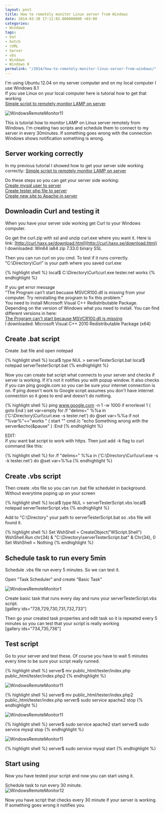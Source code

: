 ```yaml
---
layout: post
title: How to remotely monitor Linux server from Windows
date: 2014-03-30 17:11:03.000000000 +03:00
categories:
- Windows
tags:
- bat
- batch
- cURL
- Server
- vbs
- Windows
- Windows 8
permalink: "/2014/how-to-remotely-monitor-linux-server-from-windows/"
---
```

I'm using Ubuntu 12.04 on my server computer and on my local computer I use Windows 8.1  
If you use Linux on your local computer here is tutorial how to get that working  
[Simple script to remotely monitor LAMP on server](http://soivi.net/2014/simple-script-to-remotely-monitor-lamp-on-server/)

![WindowsRemoteMonitor11](/assets/2014/03/WindowsRemoteMonitor11.png)

This is tutorial how to monitor LAMP on Linux server remotely from Windows. I'm creating two scripts and schedule them to connect to my server in every 30minutes. If something goes wrong with the connection Windows shows notification something is wrong.

## Server working correctly

In my previous tutorial I showed how to get your server side working correctly: [Simple script to remotely monitor LAMP on server](http://soivi.net/2014/simple-script-to-remotely-monitor-lamp-on-server/#mysqlonserver)

Do these steps so you can get your server side working:  
[Create mysql user to server](http://soivi.net/2014/simple-script-to-remotely-monitor-lamp-on-server/#mysqlonserver)  
[Create tester php file to server](http://soivi.net/2014/simple-script-to-remotely-monitor-lamp-on-server/#phponserver)  
[Create new site to Apache in server](http://soivi.net/2014/simple-script-to-remotely-monitor-lamp-on-server/#apacheonserver)

## Downloadin Curl and testing it

When you have your server side working get Curl to your Windows computer.

Go get the curl.zip with ssl and unzip curl.exe where you want it. Here is link: [http://curl.haxx.se/download.html](http://curl.haxx.se/download.html)  
I downloaded: Win64 ia64 zip 7.33.0 binary SSL

Then you can run curl on you cmd. To test if it runs correctly.  
"C:\Directory\Curl\" is your path where you saved curl.exe

{% highlight shell %}
local$ C:\Directory\Curl\curl.exe tester.net
works
{% endhighlight %}

If you get error message  
"The Program can't start becuase MSVCR100.dll is missing from your computer. Try reinstalling the program to fix this problem."  
You need to install Microsoft Visual C++ Redistributable Package. Depending on the version of Windows what you need to install. You can find different versions in here:  
[The Program can't start because MSVCR100.dll is missing](http://answers.microsoft.com/en-us/windows/forum/windows_7-windows_programs/trying-to-open-computer-management-the-program/5c9d301a-2191-4edb-916e-5e4958558090)  
I downloaded: Microsoft Visual C++ 2010 Redistributable Package (x64)

## Create .bat script

Create .bat file and open notepad

{% highlight shell %}
local$ type NUL > serverTesterScript.bat
local$ notepad serverTesterScript.bat
{% endhighlight %}

Now you can create bat script what connects to your server and checks if server is working. If it's not it notifies you with popup window. It also checks if you can ping google.com so you can be sure your internet connection is on. If ping doesn't work to Google script assumes you don't have internet connection so it goes to end and doesn't do nothing.

{% highlight shell %}
ping www.google.com -n 1 -w 1000
if errorlevel 1 (
	goto End
)
set var=empty
for /f "delims=" %%a in ('C:\Directory\Curl\curl.exe -s tester.net') do @set var=%%a
if not "%var%"=="works " (
		start "" cmd /c "echo Something wrong with the server&echo(&pause"
)
:End
{% endhighlight %}

EDIT:  
If you want bat script to work with https. Then just add -k flag to curl command like this:

{% highlight shell %}
for /f "delims=" %%a in ('C:\Directory\Curl\curl.exe -s -k tester.net') do @set var=%%a
{% endhighlight %}

## Create .vbs script

Then create .vbs file so you can run .bat file schedulet in background. Without everytime poping up on your screen

{% highlight shell %}
local$ type NUL > serverTesterScript.vbs
local$ notepad serverTesterScript.vbs
{% endhighlight %}

Add to "C:\Directory\" your path to serverTesterScript.bat so .vbs file will found it.

{% highlight shell %}
Set WshShell = CreateObject("WScript.Shell")
WshShell.Run chr(34) & "C:\Directory\serverTesterScript.bat" & Chr(34), 0
Set WshShell = Nothing
{% endhighlight %}

## Schedule task to run every 5min

Schedule .vbs file run every 5 minutes. So we can test it.

Open "Task Scheduler" and create "Basic Task"

![WindowsRemoteMonitor1](/assets/2014/03/WindowsRemoteMonitor1.png)

Create basic task that runs every day and runs your serverTesterScript.vbs script.  
[gallery ids="728,729,730,731,732,733"]

Then go your created task properties and edit task so it is repeated every 5 minutes so you can test that your script is really working  
[gallery ids="734,735,736"]

## Test script

Go to your server and test these. Of course you have to wait 5 minutes every time to be sure your script really runned.

{% highlight shell %}
server$ mv public_html/tester/index.php public_html/tester/index.php2
{% endhighlight %}

![WindowsRemoteMonitor11](/assets/2014/03/WindowsRemoteMonitor11.png)

{% highlight shell %}
server$ mv public_html/tester/index.php2 public_html/tester/index.php
server$ sudo service apache2 stop
{% endhighlight %}

![WindowsRemoteMonitor11](/assets/2014/03/WindowsRemoteMonitor11.png)

{% highlight shell %}
server$ sudo service apache2 start
server$ sudo service mysql stop
{% endhighlight %}

![WindowsRemoteMonitor11](/assets/2014/03/WindowsRemoteMonitor11.png)

{% highlight shell %}
server$ sudo service mysql start
{% endhighlight %}

## Start using

Now you have tested your script and now you can start using it.

Schedule task to run every 30 minute.  
![WindowsRemoteMonitor12](/assets/2014/03/WindowsRemoteMonitor12.png)

Now you have script that checks every 30 minute if your server is working. If something goes wrong it notifies you.